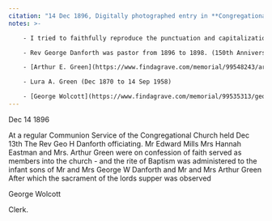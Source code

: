 ```yaml
---
citation: "14 Dec 1896, Digitally photographed entry in **Congregational Church 1868-1933 Minutes of Meetings and Membership**, used with permission from Caroline Valley Community Church."
notes: >-

    - I tried to faithfully reproduce the punctuation and capitalization of the original text.

    - Rev George Danforth was pastor from 1896 to 1898. (150th Anniversary Handbook, Caroline Valley Community Church, 16 Sep 2018.)

    - [Arthur E. Green](https://www.findagrave.com/memorial/99548243/arthur-e-green) (Sep 1860 to 16 Mar 1935)

    - Lura A. Green (Dec 1870 to 14 Sep 1958)

    - [George Wolcott](https://www.findagrave.com/memorial/99535313/george-wolcott) (1836 to 1916) is the father of [Reverend Clarence Reed Wolcott](https://www.findagrave.com/memorial/100452488/clarence-r-wolcott) (1864 to 1950), who represented Edward in court on 18 Mar 1897 when Edward was accused of selling "poisonous drugs" at E. H. Mills general store in Brookton. 
---
```

Dec 14 1896

At a regular Communion Service of the Congregational Church held Dec 13th The Rev Geo H Danforth officiating. Mr Edward Mills Mrs Hannah Eastman and Mrs. Arthur Green were on confession of faith served as members into the church - and the rite of Baptism was administered to the infant sons of Mr and Mrs George W Danforth and Mr and Mrs Arthur Green After which the sacrament of the lords supper was observed

George Wolcott

Clerk.



